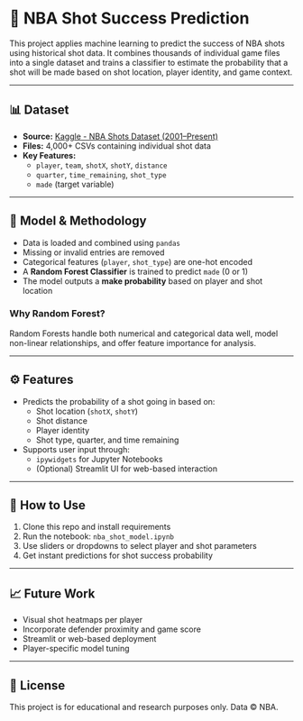 # 🏀 NBA Shot Success Prediction

This project applies machine learning to predict the success of NBA shots using historical shot data. It combines thousands of individual game files into a single dataset and trains a classifier to estimate the probability that a shot will be made based on shot location, player identity, and game context.

---

## 📊 Dataset

- **Source:** [Kaggle - NBA Shots Dataset (2001–Present)](https://www.kaggle.com/datasets/techbaron13/nba-shots-dataset-2001-present)
- **Files:** 4,000+ CSVs containing individual shot data
- **Key Features:**
  - `player`, `team`, `shotX`, `shotY`, `distance`
  - `quarter`, `time_remaining`, `shot_type`
  - `made` (target variable)

---

## 🧠 Model & Methodology

- Data is loaded and combined using `pandas`
- Missing or invalid entries are removed
- Categorical features (`player`, `shot_type`) are one-hot encoded
- A **Random Forest Classifier** is trained to predict `made` (0 or 1)
- The model outputs a **make probability** based on player and shot location

### Why Random Forest?
Random Forests handle both numerical and categorical data well, model non-linear relationships, and offer feature importance for analysis.

---

## ⚙️ Features

- Predicts the probability of a shot going in based on:
  - Shot location (`shotX`, `shotY`)
  - Shot distance
  - Player identity
  - Shot type, quarter, and time remaining
- Supports user input through:
  - `ipywidgets` for Jupyter Notebooks
  - (Optional) Streamlit UI for web-based interaction

---

## 🚀 How to Use

1. Clone this repo and install requirements
2. Run the notebook: `nba_shot_model.ipynb`
3. Use sliders or dropdowns to select player and shot parameters
4. Get instant predictions for shot success probability

---

## 📈 Future Work

- Visual shot heatmaps per player
- Incorporate defender proximity and game score
- Streamlit or web-based deployment
- Player-specific model tuning

---

## 📄 License

This project is for educational and research purposes only. Data © NBA.

